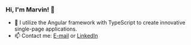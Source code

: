 ### Hi, I'm Marvin! 👋

- 🌱 I utilize the Angular framework with TypeScript to create innovative single-page applications.
- 📫 Contact me: <a href="mailto:marvinrusinek@gmail.com">E-mail</a> or <a href="https://www.linkedin.com/in/marvin-rusinek/">LinkedIn</a>
